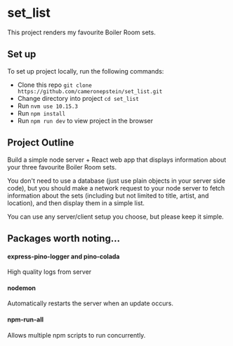 # set_list

This project renders my favourite Boiler Room sets.

## Set up

To set up project locally, run the following commands:

- Clone this repo `git clone https://github.com/cameronepstein/set_list.git`
- Change directory into project `cd set_list`
- Run `nvm use 10.15.3`
- Run `npm install`
- Run `npm run dev` to view project in the browser


## Project Outline

Build a simple node server + React web app that displays information about your three favourite Boiler Room sets.

You don't need to use a database (just use plain objects in your server side code), but you should make a network request to your node server to fetch information about the sets (including but not limited to title, artist, and location), and then display them in a simple list.

You can use any server/client setup you choose, but please keep it simple.

## Packages worth noting...

#### express-pino-logger and pino-colada
High quality logs from server

#### nodemon
Automatically restarts the server when an update occurs.

#### npm-run-all
Allows multiple npm scripts to run concurrently.
